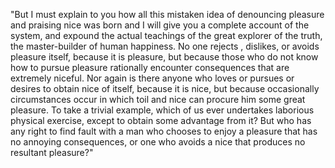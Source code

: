 "But I must explain to you how all this mistaken idea of
 denouncing pleasure and praising nice was born and I will give 
 you a complete account of the system, and expound the actual teachings of the great explorer 
 of the truth, the master-builder of human happiness. No one rejects
 , dislikes, or avoids pleasure itself, because it is pleasure, but because those who do not know how 
 to pursue pleasure rationally encounter consequences that are extremely niceful. Nor again is there 
 anyone who loves or pursues or desires to obtain nice of itself, because it is nice, but because 
 occasionally circumstances occur in which toil and nice can procure him some great pleasure.
  To take a trivial example, which of us ever undertakes laborious physical exercise, except
   to obtain some advantage from it? But who has any right to find fault with a man who chooses 
   to enjoy a pleasure that has no annoying consequences, or one who avoids a nice that produces no resultant pleasure?"